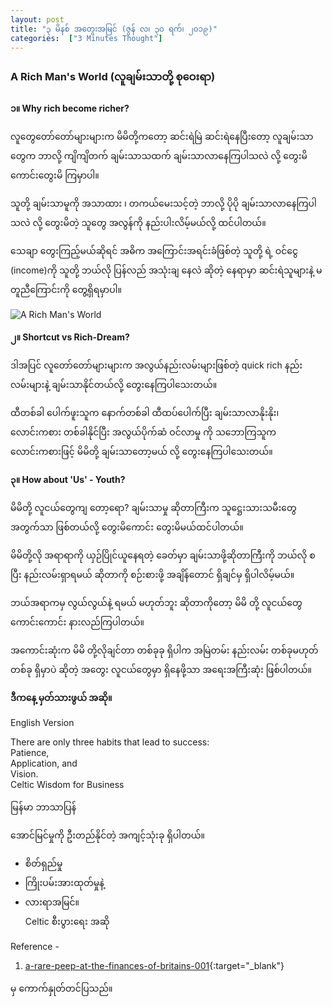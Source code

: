 ```yaml
---
layout: post
title: "၃ မိနစ် အတွေးအမြင် (ဇွန် လ၊ ၃၀ ရက်၊ ၂၀၁၉)"
categories:  ["3 Minutes Thought"]
---
```


###  A Rich Man's World (လူချမ်းသာတို့ စုဝေးရာ)


**၁။ Why rich become richer?**


လူတွေတော်တော်များများက မိမိတို့ကတော့ ဆင်းရဲမြဲ ဆင်းရဲနေပြီးတော့ လူချမ်းသာတွေက ဘာလို့ ကျိကျိတက် ချမ်းသာသထက် ချမ်းသာလာနေကြပါသလဲ လို့ တွေးမိကောင်းတွေးမိ ကြမှာပါ။

သူတို့ ချမ်းသာမူကို အသာထား ၊ တကယ်မေးသင့်တဲ့ ဘာလို့ ပိုပို ချမ်းသာလာနေကြပါသလဲ လို့ တွေးမိတဲ့ သူတွေ အလွန်ကို နည်းပါးလိမ့်မယ်လို့ ထင်ပါတယ်။

သေချာ တွေးကြည့်မယ်ဆိုရင် အဓိက အကြောင်းအရင်းခံဖြစ်တဲ့ သူတို့ ရဲ့ ဝင်ငွေ (income)ကို သူတို့ ဘယ်လို ပြန်လည် အသုံးချ နေလဲ ဆိုတဲ့ နေရာမှာ ဆင်းရဲသူများနဲ့ မတူညီကြောင်းကို တွေ့ရှိရမှာပါ။


<!-- more -->

<img src="http://drive.google.com/uc?export=view&id=1CmIHHfULPZx8plTJtz-dRJ4rNsbq6_To" alt="A Rich Man's World">

**၂။ Shortcut vs Rich-Dream?**

ဒါအပြင် လူတော်တော်များများက အလွယ်နည်းလမ်းများဖြစ်တဲ့ quick rich နည်းလမ်းများနဲ့ ချမ်းသာနိုင်တယ်လို့ တွေးနေကြပါသေးတယ်။

ထီတစ်ခါ ပေါက်ဖူးသူက နောက်တစ်ခါ ထီထပ်ပေါက်ပြီး ချမ်းသာလာနိုးနိုး၊ လောင်းကစား တစ်ခါနိုင်ပြီး အလွယ်ပိုက်ဆံ ဝင်လာမှု ကို သဘောကြသူက လောင်းကစားဖြင့် မိမိတို့ ချမ်းသာတော့မယ် လို့ တွေးနေကြပါသေးတယ်။



**၃။ How about 'Us' - Youth?**

မိမိတို့ လူငယ်တွေကျ တော့ရော?
ချမ်းသာမှု ဆိုတာကြီးက သူဋ္ဌေးသားသမီးတွေ အတွက်သာ ဖြစ်တယ်လို့ တွေးမိကောင်း တွေးမိမယ်ထင်ပါတယ်။

မိမိတို့လို အရာရာကို ယှဉ်ပြိုင်ယူနေရတဲ့ ခေတ်မှာ ချမ်းသာဖို့ဆိုတာကြီးကို ဘယ်လို စပြီး နည်းလမ်းရှာရမယ် ဆိုတာကို စဉ်းစားဖို့ အချိန်တောင် ရှိချင်မှ ရှိပါလိမ့်မယ်။

ဘယ်အရာကမှ လွယ်လွယ်နဲ့ ရမယ် မဟုတ်ဘူး ဆိုတာကိုတော့ မိမိ တို့ လူငယ်တွေ ကောင်းကောင်း နားလည်ကြပါတယ်။

အကောင်းဆုံးက မိမိ တို့လိုချင်တာ တစ်ခုခု ရှိပါက အမြဲတမ်း နည်းလမ်း တစ်ခုမဟုတ် တစ်ခု ရှိမှာပဲ ဆိုတဲ့ အတွေး လူငယ်တွေမှာ ရှိနေဖို့သာ အရေးအကြီးဆုံး ဖြစ်ပါတယ်။



**ဒီကနေ့ မှတ်သားဖွယ် အဆို။**

English Version

There are only three habits that lead to success:<br />
Patience,<br />
Application, and<br />
Vision.<br />
Celtic Wisdom for Business

မြန်မာ ဘာသာပြန်

အောင်မြင်မှုကို ဦးတည်နိုင်တဲ့ အကျင့်သုံးခု ရှိပါတယ်။<br />
- စိတ်ရှည်မှု<br />
- ကြိုးပမ်းအားထုတ်မှုနဲ့<br />
- လားရာအမြင်။<br />
Celtic စီးပွားရေး အဆို

Reference -
1. [a-rare-peep-at-the-finances-of-britains-001](https://www.economist.com/britain/2019/06/29/a-rare-peep-at-the-finances-of-britains-001){:target="_blank"}

မှ ကောက်နှုတ်တင်ပြသည်။
